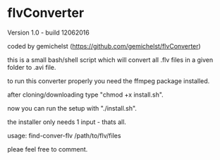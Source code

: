 # flvConverter
Version 1.0 - build 12062016

coded by gemichelst (https://github.com/gemichelst/flvConverter)

this is a small bash/shell script which will convert
all .flv files in a given folder to .avi file.

to run this converter properly you need the ffmpeg package installed.

after cloning/downloading type "chmod +x install.sh".

now you can run the setup with "./install.sh".

the installer only needs 1 input - thats all.

usage: find-conver-flv /path/to/flv/files


pleae feel free to comment.
